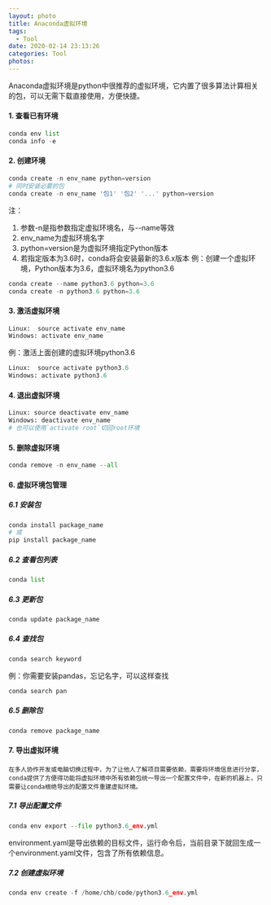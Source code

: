 ```yaml
---
layout: photo
title: Anaconda虚拟环境
tags:
  - Tool
date: 2020-02-14 23:13:26
categories: Tool
photos:
---
```

Anaconda虚拟环境是python中很推荐的虚拟环境，它内置了很多算法计算相关的包，可以无需下载直接使用，方便快捷。
<!--more-->
#### 1. 查看已有环境
```python
conda env list
conda info -e
```
#### 2. 创建环境
```python
conda create -n env_name python=version 
# 同时安装必要的包
conda create -n env_name '包1' '包2' '...' python=version
```
注：
  1. 参数-n是指参数指定虚拟环境名，与--name等效
  2. env_name为虚拟环境名字
  3. python=version是为虚拟环境指定Python版本
  4. 若指定版本为3.6时，conda将会安装最新的3.6.x版本
例：创建一个虚拟环境，Python版本为3.6，虚拟环境名为python3.6
```python
conda create --name python3.6 python=3.6
conda create -n python3.6 python=3.6
```
#### 3. 激活虚拟环境

```python
Linux:  source activate env_name
Windows: activate env_name
```
例：激活上面创建的虚拟环境python3.6
```python
Linux:  source activate python3.6
Windows: activate python3.6
```
#### 4. 退出虚拟环境
```python
Linux: source deactivate env_name
Windows: deactivate env_name 
# 也可以使用`activate root`切回root环境
```
#### 5. 删除虚拟环境
```python
conda remove -n env_name --all
```
#### 6. 虚拟环境包管理
  ##### 6.1 安装包
  ```python
  conda install package_name
  # 或
  pip install package_name
  ```
  ##### 6.2 查看包列表
  ```python
  conda list
  ```
  ##### 6.3 更新包
  ```python
  conda update package_name
  ```
  ##### 6.4 查找包
  ```python
  conda search keyword
  ```
  例：你需要安装pandas，忘记名字，可以这样查找
  ```python
  conda search pan
  ```
  ##### 6.5 删除包
  ```python
  conda remove package_name
  ```
#### 7. 导出虚拟环境
    在多人协作开发或电脑切换过程中，为了让他人了解项目需要依赖，需要将环境信息进行分享，conda提供了方便得功能将虚拟环境中所有依赖包统一导出一个配置文件中，在新的机器上，只需要让conda根绝导出的配置文件重建虚拟环境。
  ##### 7.1 导出配置文件
```python
conda env export --file python3.6_env.yml
```
  environment.yaml是导出依赖的目标文件，运行命令后，当前目录下就回生成一个environment.yaml文件，包含了所有依赖信息。
  ##### 7.2 创建虚拟环境
```python
conda env create -f /home/chb/code/python3.6_env.yml
```
